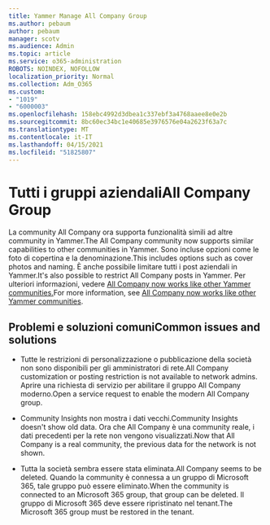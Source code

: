 ```yaml
---
title: Yammer Manage All Company Group
ms.author: pebaum
author: pebaum
manager: scotv
ms.audience: Admin
ms.topic: article
ms.service: o365-administration
ROBOTS: NOINDEX, NOFOLLOW
localization_priority: Normal
ms.collection: Adm_O365
ms.custom:
- "1019"
- "6000003"
ms.openlocfilehash: 158ebc4992d3dbea1c337ebf3a4768aaee8e0e2b
ms.sourcegitcommit: 8bc60ec34bc1e40685e3976576e04a2623f63a7c
ms.translationtype: MT
ms.contentlocale: it-IT
ms.lasthandoff: 04/15/2021
ms.locfileid: "51825807"
---
```

# <a name="all-company-group"></a><span data-ttu-id="e4d5a-102">Tutti i gruppi aziendali</span><span class="sxs-lookup"><span data-stu-id="e4d5a-102">All Company Group</span></span>

<span data-ttu-id="e4d5a-103">La community All Company ora supporta funzionalità simili ad altre community in Yammer.</span><span class="sxs-lookup"><span data-stu-id="e4d5a-103">The All Company community now supports similar capabilities to other communities in Yammer.</span></span> <span data-ttu-id="e4d5a-104">Sono incluse opzioni come le foto di copertina e la denominazione.</span><span class="sxs-lookup"><span data-stu-id="e4d5a-104">This includes options such as cover photos and naming.</span></span> <span data-ttu-id="e4d5a-105">È anche possibile limitare tutti i post aziendali in Yammer.</span><span class="sxs-lookup"><span data-stu-id="e4d5a-105">It's also possible to restrict All Company posts in Yammer.</span></span> <span data-ttu-id="e4d5a-106">Per ulteriori informazioni, vedere [All Company now works like other Yammer communities.](https://docs.microsoft.com/yammer/manage-yammer-groups/yammer-all-company-yammer-community)</span><span class="sxs-lookup"><span data-stu-id="e4d5a-106">For more information, see [All Company now works like other Yammer communities](https://docs.microsoft.com/yammer/manage-yammer-groups/yammer-all-company-yammer-community).</span></span>

## <a name="common-issues-and-solutions"></a><span data-ttu-id="e4d5a-107">Problemi e soluzioni comuni</span><span class="sxs-lookup"><span data-stu-id="e4d5a-107">Common issues and solutions</span></span>

- <span data-ttu-id="e4d5a-108">Tutte le restrizioni di personalizzazione o pubblicazione della società non sono disponibili per gli amministratori di rete.</span><span class="sxs-lookup"><span data-stu-id="e4d5a-108">All Company customization or posting restriction is not available to network admins.</span></span> <span data-ttu-id="e4d5a-109">Aprire una richiesta di servizio per abilitare il gruppo All Company moderno.</span><span class="sxs-lookup"><span data-stu-id="e4d5a-109">Open a service request to enable the modern All Company group.</span></span>

- <span data-ttu-id="e4d5a-110">Community Insights non mostra i dati vecchi.</span><span class="sxs-lookup"><span data-stu-id="e4d5a-110">Community Insights doesn't show old data.</span></span> <span data-ttu-id="e4d5a-111">Ora che All Company è una community reale, i dati precedenti per la rete non vengono visualizzati.</span><span class="sxs-lookup"><span data-stu-id="e4d5a-111">Now that All Company is a real community, the previous data for the network is not shown.</span></span>

- <span data-ttu-id="e4d5a-112">Tutta la società sembra essere stata eliminata.</span><span class="sxs-lookup"><span data-stu-id="e4d5a-112">All Company seems to be deleted.</span></span> <span data-ttu-id="e4d5a-113">Quando la community è connessa a un gruppo di Microsoft 365, tale gruppo può essere eliminato.</span><span class="sxs-lookup"><span data-stu-id="e4d5a-113">When the community is connected to an Microsoft 365 group, that group can be deleted.</span></span> <span data-ttu-id="e4d5a-114">Il gruppo di Microsoft 365 deve essere ripristinato nel tenant.</span><span class="sxs-lookup"><span data-stu-id="e4d5a-114">The Microsoft 365 group must be restored in the tenant.</span></span>

